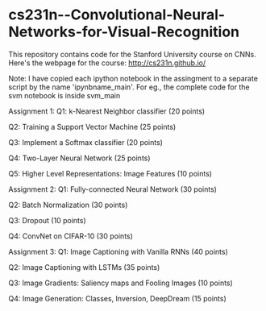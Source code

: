 # cs231n--Convolutional-Neural-Networks-for-Visual-Recognition

This repository contains code for the Stanford University course on CNNs.
Here's the webpage for the course: http://cs231n.github.io/

Note:
I have copied each ipython notebook in the assingment to a separate script by the name 'ipynbname_main'. For eg., the complete code for the svm notebook is inside svm_main

Assignment 1:
Q1: k-Nearest Neighbor classifier (20 points)

Q2: Training a Support Vector Machine (25 points)

Q3: Implement a Softmax classifier (20 points)

Q4: Two-Layer Neural Network (25 points)

Q5: Higher Level Representations: Image Features (10 points)


Assignment 2:
Q1: Fully-connected Neural Network (30 points)

Q2: Batch Normalization (30 points)

Q3: Dropout (10 points)

Q4: ConvNet on CIFAR-10 (30 points)


Assignment 3:
Q1: Image Captioning with Vanilla RNNs (40 points)

Q2: Image Captioning with LSTMs (35 points)

Q3: Image Gradients: Saliency maps and Fooling Images (10 points)

Q4: Image Generation: Classes, Inversion, DeepDream (15 points)


